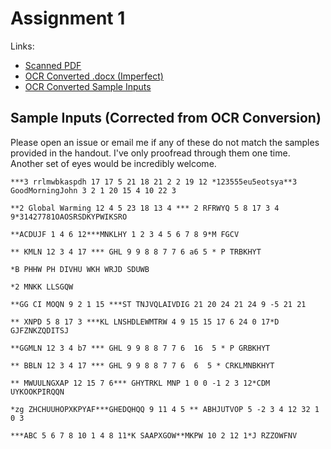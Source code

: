 # Assignment 1
Links:
- [Scanned PDF](./assignment_1_handout.pdf)
- [OCR Converted .docx (Imperfect)](./assignment_1_OCR.docx)
- [OCR Converted Sample Inputs](./sample_inputs_OCR.docx)

## Sample Inputs (Corrected from OCR Conversion)
Please open an issue or email me if any of these do not match the samples provided in the handout. I've only proofread through them one time. Another set of eyes would be incredibly welcome. 
```
***3 rrlmwbkaspdh 17 17 5 21 18 21 2 2 19 12 *123555eu5eotsya**3 GoodMorningJohn 3 2 1 20 15 4 10 22 3

**2 Global Warming 12 4 5 23 18 13 4 *** 2 RFRWYQ 5 8 17 3 4 9*31427781OAOSRSDKYPWIKSRO

**ACDUJF 1 4 6 12***MNKLHY 1 2 3 4 5 6 7 8 9*M FGCV

** KMLN 12 3 4 17 *** GHL 9 9 8 8 7 7 6 a6 5 * P TRBKHYT

*B PHHW PH DIVHU WKH WRJD SDUWB

*2 MNKK LLSGQW

**GG CI MOQN 9 2 1 15 ***ST TNJVQLAIVDIG 21 20 24 21 24 9 -5 21 21

** XNPD 5 8 17 3 ***KL LNSHDLEWMTRW 4 9 15 15 17 6 24 0 17*D GJFZNKZQDITSJ

**GGMLN 12 3 4 b7 *** GHL 9 9 8 8 7 7 6  16  5 * P GRBKHYT

** BBLN 12 3 4 17 *** GHL 9 9 8 8 7 7 6  6  5 * CRKLMNBKHYT

** MWUULNGXAP 12 15 7 6*** GHYTRKL MNP 1 0 0 -1 2 3 12*CDM UYKOOKPIRQQN

*zg ZHCHUUHOPXKPYAF***GHEDQHQQ 9 11 4 5 ** ABHJUTVOP 5 -2 3 4 12 32 1 0 3

***ABC 5 6 7 8 10 1 4 8 11*K SAAPXGOW**MKPW 10 2 12 1*J RZZOWFNV
```
